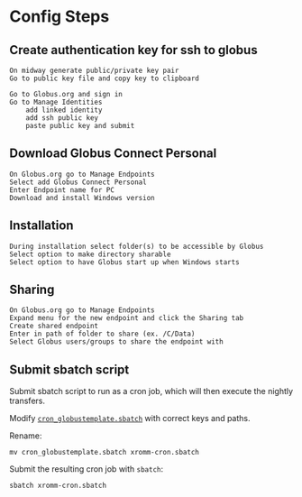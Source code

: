 # Config Steps


## Create authentication key for ssh to globus
	On midway generate public/private key pair
	Go to public key file and copy key to clipboard

	Go to Globus.org and sign in
	Go to Manage Identities
		add linked identity
		add ssh public key
		paste public key and submit

## Download Globus Connect Personal
	On Globus.org go to Manage Endpoints	
	Select add Globus Connect Personal
	Enter Endpoint name for PC
	Download and install Windows version

## Installation
	During installation select folder(s) to be accessible by Globus
	Select option to make directory sharable
	Select option to have Globus start up when Windows starts

## Sharing
	On Globus.org go to Manage Endpoints
	Expand menu for the new endpoint and click the Sharing tab
	Create shared endpoint
	Enter in path of folder to share (ex. /C/Data)
	Select Globus users/groups to share the endpoint with  

## Submit sbatch script

Submit sbatch script to run as a cron job, which will then execute the nightly transfers.

Modify [`cron_globustemplate.sbatch`](cron_globustemplate.sbatch) with correct keys and paths.

Rename:

    mv cron_globustemplate.sbatch xromm-cron.sbatch

Submit the resulting cron job with `sbatch`:

    sbatch xromm-cron.sbatch


